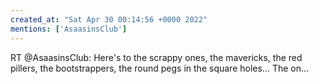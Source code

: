 ```yaml
---
created_at: "Sat Apr 30 00:14:56 +0000 2022"
mentions: ['AsaasinsClub']
---
```


RT @AsaasinsClub: Here's to the scrappy ones, the mavericks, the red pillers, the bootstrappers, the round pegs in the square holes… The on…